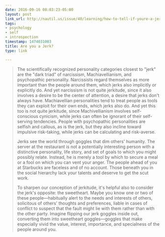 ```yaml
---
date: 2016-09-16 08:03:23-05:00
layout: post
link_url: http://nautil.us/issue/40/learning/how-to-tell-if-youre-a-jerk
tags:
- psychology
- self
- introspection
timestamp: 1474031003
title: Are you a Jerk?
type: link

---
```

> The scientifically recognized personality categories closest to "jerk" are the "dark triad" of narcissism, Machiavellianism, and psychopathic personality. Narcissists regard themselves as more important than the people around them, which jerks also implicitly or explicitly do. And yet narcissism is not quite jerkitude, since it also involves a desire to be the center of attention, a desire that jerks don't always have. Machiavellian personalities tend to treat people as tools they can exploit for their own ends, which jerks also do. And yet this too is not quite jerkitude, since Machivellianism involves self-conscious cynicism, while jerks can often be ignorant of their self-serving tendencies. People with psychopathic personalities are selfish and callous, as is the jerk, but they also incline toward impulsive risk-taking, while jerks can be calculating and risk-averse.
>
> Jerks see the world through goggles that dim others' humanity. The server at the restaurant is not a potentially interesting person with a distinctive personality, life story, and set of goals to which you might possibly relate. Instead, he is merely a tool by which to secure a meal or a fool on which you can vent your anger. The people ahead of you at Starbucks are faceless and of no account. Those beneath you in the social hierarchy lack your talents and deserve to get the scut work.
>
> To sharpen our conception of jerkitude, it's helpful also to consider the jerk's opposite: the sweetheart. Maybe you know one or two of these people—habitually alert to the needs and interests of others, solicitous of others' thoughts and preferences, liable in cases of conflict to suspect that the fault might lie with them rather than with the other party. Imagine flipping our jerk goggles inside out, converting them into sweetheart goggles—goggles that make especially vivid the value, interest, importance, and specialness of the people around you.